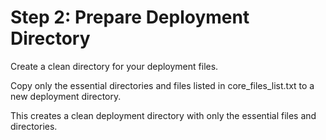 # Step 2: Prepare Deployment Directory

Create a clean directory for your deployment files.

Copy only the essential directories and files listed in core_files_list.txt to a new deployment directory.

This creates a clean deployment directory with only the essential files and directories.
